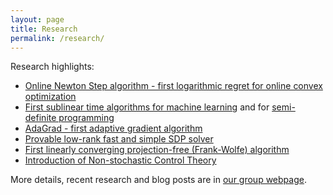 ```yaml
---
layout: page
title: Research
permalink: /research/
---
```


Research highlights: 
- [Online Newton Step algorithm - first logarithmic regret for online convex optimization](https://link.springer.com/article/10.1007/s10994-007-5016-8)  
- [First sublinear time algorithms for machine learning](https://arxiv.org/abs/1010.4408) and for [semi-definite programming](https://link.springer.com/article/10.1007/s10107-015-0932-z)
- [AdaGrad - first adaptive gradient algorithm](https://dl.acm.org/doi/10.5555/1953048.2021068)  
- [Provable low-rank fast and simple SDP solver](https://link.springer.com/chapter/10.1007/978-3-540-78773-0_27)  
- [First linearly converging projection-free (Frank-Wolfe) algorithm](https://arxiv.org/abs/1301.4666)  
- [Introduction of Non-stochastic Control Theory](https://sites.google.com/view/cos59x-cct/lecture-notes?authuser=0)  


More details, recent research and blog posts are in [our group webpage](https://www.minregret.com).

